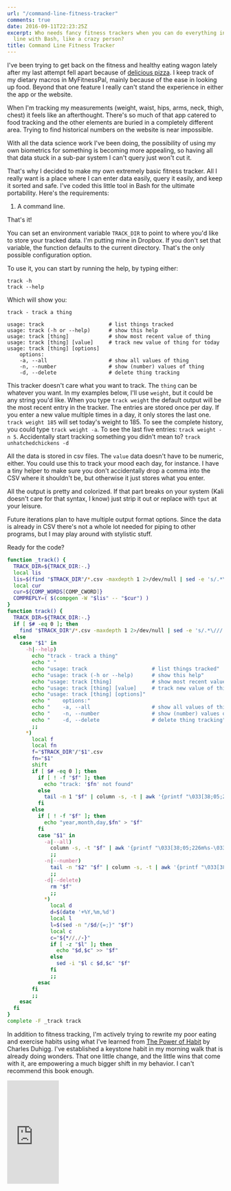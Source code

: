```yaml
---
url: "/command-line-fitness-tracker"
comments: true
date: 2016-09-11T22:23:25Z
excerpt: Who needs fancy fitness trackers when you can do everything in the command
  line with Bash, like a crazy person?
title: Command Line Fitness Tracker
---
```


I've been trying to get back on the fitness and healthy eating wagon lately after my last attempt fell apart because of [delicious pizza][]. I keep track of my dietary macros in MyFitnessPal, mainly because of the ease in looking up food. Beyond that one feature I really can't stand the experience in either the app or the website.

When I'm tracking my measurements (weight, waist, hips, arms, neck, thigh, chest) it feels like an afterthought. There's so much of that app catered to food tracking and the other elements are buried in a completely different area. Trying to find historical numbers on the website is near impossible.

With all the data science work I've been doing, the possibility of using my own biometrics for something is becoming more appealing, so having all that data stuck in a sub-par system I can't query just won't cut it.

That's why I decided to make my own extremely basic fitness tracker. All I really want is a place where I can enter data easily, query it easily, and keep it sorted and safe. I've coded this little tool in Bash for the ultimate portability. Here's the requirements:

1) A command line.

That's it!

You can set an environment variable `TRACK_DIR` to point to where you'd like to store your tracked data. I'm putting mine in Dropbox. If you don't set that variable, the function defaults to the current directory. That's the only possible configuration option.

To use it, you can start by running the help, by typing either:

    track -h
	track --help

Which will show you:

    track - track a thing

    usage: track                     # list things tracked
    usage: track (-h or --help)      # show this help
    usage: track [thing]             # show most recent value of thing
    usage: track [thing] [value]     # track new value of thing for today
    usage: track [thing] [options]
        options:
        -a, --all                    # show all values of thing
        -n, --number                 # show (number) values of thing
        -d, --delete                 # delete thing tracking

This tracker doesn't care what you want to track. The `thing` can be whatever you want. In my examples below, I'll use `weight`, but it could be any string you'd like. When you type `track weight` the default output will be the most recent entry in the tracker. The entries are stored once per day. If you enter a new value multiple times in a day, it only stores the last one. `track weight 185` will set today's weight to 185. To see the complete history, you could type `track weight -a`. To see the last five entries: `track weight -n 5`. Accidentally start tracking something you didn't mean to? `track unhatchedchickens -d`

All the data is stored in csv files. The `value` data doesn't have to be numeric, either. You could use this to track your mood each day, for instance. I have a tiny helper to make sure you don't accidentally drop a comma into the CSV where it shouldn't be, but otherwise it just stores what you enter.

All the output is pretty and colorized. If that part breaks on your system (Kali doesn't care for that syntax, I know) just strip it out or replace with `tput` at your leisure.

Future iterations plan to have multiple output format options. Since the data is already in CSV there's not a whole lot needed for piping to other programs, but I may play around with stylistic stuff.

Ready for the code?

``` bash
function _track() {
  TRACK_DIR=${TRACK_DIR:-.}
  local lis
  lis=$(find "$TRACK_DIR"/*.csv -maxdepth 1 2>/dev/null | sed -e 's/.*\///' | sed -e 's/\..*$//')
  local cur
  cur=${COMP_WORDS[COMP_CWORD]}
  COMPREPLY=( $(compgen -W "$lis" -- "$cur") )
}
function track() {
  TRACK_DIR=${TRACK_DIR:-.}
  if [ $# -eq 0 ]; then
    find "$TRACK_DIR"/*.csv -maxdepth 1 2>/dev/null | sed -e 's/.*\///' | sed -e 's/\..*$//'
  else
    case "$1" in
      -h|--help)
        echo "track - track a thing"
        echo " "
        echo "usage: track                     # list things tracked"
        echo "usage: track (-h or --help)      # show this help"
        echo "usage: track [thing]             # show most recent value of thing"
        echo "usage: track [thing] [value]     # track new value of thing for today"
        echo "usage: track [thing] [options]"
        echo "    options:"
        echo "    -a, --all                    # show all values of thing"
        echo "    -n, --number                 # show (number) values of thing"
        echo "    -d, --delete                 # delete thing tracking"
        ;;
      *)
        local f
        local fn
        f="$TRACK_DIR"/"$1".csv
        fn="$1"
        shift
        if [ $# -eq 0 ]; then
          if [ ! -f "$f" ]; then
            echo "track: '$fn' not found"
          else
            tail -n 1 "$f" | column -s, -t | awk '{printf "\033[38;05;226m%s-\033[38;05;226m%s-\033[38;05;226m%s\t\033[38;05;46m%s\t\n", $1, $2, $3, $4;}'
          fi
        else
          if [ ! -f "$f" ]; then
            echo "year,month,day,$fn" > "$f"
          fi
          case "$1" in
            -a|--all)
              column -s, -t "$f" | awk '{printf "\033[38;05;226m%s-\033[38;05;226m%s-\033[38;05;226m%s\t\033[38;05;46m%s\t\n", $1, $2, $3, $4;}'
              ;;
            -n|--number)
              tail -n "$2" "$f" | column -s, -t | awk '{printf "\033[38;05;226m%s-\033[38;05;226m%s-\033[38;05;226m%s\t\033[38;05;46m%s\t\n", $1, $2, $3, $4;}'
              ;;
            -d|--delete)
              rm "$f"
              ;;
            *)
              local d
              d=$(date '+%Y,%m,%d')
              local l
              l=$(sed -n "/$d/{=;}" "$f")
              local c
              c="${*//,/-}"
              if [ -z "$l" ]; then
                echo "$d,$c" >> "$f"
              else
                sed -i "$l c $d,$c" "$f"
              fi
              ;;
          esac
        fi
        ;;
    esac
  fi
}
complete -F _track track
```

In addition to fitness tracking, I'm actively trying to rewrite my poor eating and exercise habits using what I've learned from [The Power of Habit][] by Charles Duhigg. I've established a keystone habit in my morning walk that is already doing wonders. That one little change, and the little wins that come with it, are empowering a much bigger shift in my behavior. I can't recommend this book enough.

<div class="center">
<iframe
	height="240"
	width="120"
	sandbox="allow-forms allow-modals allow-popups allow-popups-to-escape-sandbox allow-same-origin allow-scripts"
	frameborder="0"
	scrolling="no"
	src="https://ws-na.amazon-adsystem.com/widgets/q?ServiceVersion=20070822&OneJS=1&Operation=GetAdHtml&MarketPlace=US&source=ss&ref=as_ss_li_til&ad_type=product_link&tracking_id=tomablog-20&marketplace=amazon&region=US&placement=081298160X&asins=081298160X&linkId=6fad0faf787146f77e6ead9d5f87b2e4&show_border=true&link_opens_in_new_window=true">
</iframe>
</div>

  [delicious pizza]: http://www.delorenzospizza.com/
    "DeLorenzo's Pizza"
  [The Power of Habit]: http://amzn.to/2cPdomG
    "The Power of Habit | Amazon.com"
